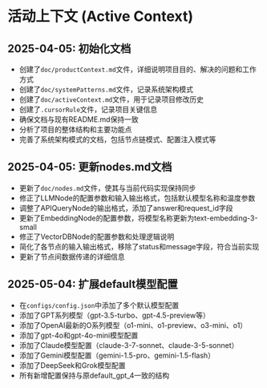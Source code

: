 # 活动上下文 (Active Context)

## 2025-04-05: 初始化文档

- 创建了`doc/productContext.md`文件，详细说明项目目的、解决的问题和工作方式
- 创建了`doc/systemPatterns.md`文件，记录系统架构模式
- 创建了`doc/activeContext.md`文件，用于记录项目修改历史
- 创建了`.cursorRule`文件，记录项目关键信息
- 确保文档与现有README.md保持一致
- 分析了项目的整体结构和主要功能点
- 完善了系统架构模式的文档，包括节点链模式、配置注入模式等

## 2025-04-05: 更新nodes.md文档

- 更新了`doc/nodes.md`文件，使其与当前代码实现保持同步
- 修正了LLMNode的配置参数和输入输出格式，包括默认模型名称和温度参数
- 调整了APIQueryNode的输出格式，添加了answer和request_id字段
- 更新了EmbeddingNode的配置参数，将模型名称更新为text-embedding-3-small
- 修正了VectorDBNode的配置参数和处理逻辑说明
- 简化了各节点的输入输出格式，移除了status和message字段，符合当前实现
- 更新了节点间数据传递的详细信息 

## 2025-05-04: 扩展default模型配置

- 在`configs/config.json`中添加了多个默认模型配置
- 添加了GPT系列模型（gpt-3.5-turbo、gpt-4.5-preview等）
- 添加了OpenAI最新的O系列模型（o1-mini、o1-preview、o3-mini、o1）
- 添加了gpt-4o和gpt-4o-mini模型配置
- 添加了Claude模型配置（claude-3-7-sonnet、claude-3-5-sonnet）
- 添加了Gemini模型配置（gemini-1.5-pro、gemini-1.5-flash）
- 添加了DeepSeek和Grok模型配置
- 所有新增配置保持与原default_gpt_4一致的结构 